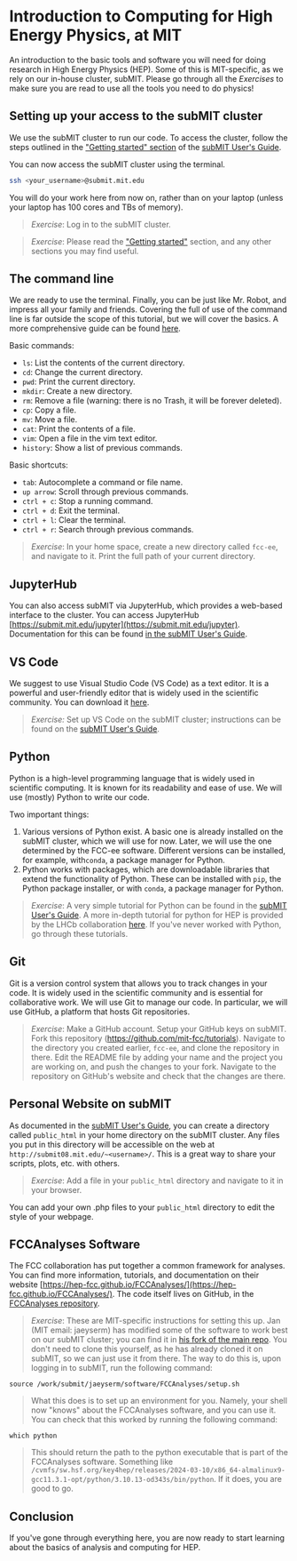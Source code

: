 # Introduction to Computing for High Energy Physics, at MIT

An introduction to the basic tools and software you will need for doing research in High Energy Physics (HEP). Some of this is MIT-specific, as we rely on our in-house cluster, subMIT. Please go through all the *Exercises* to make sure you are read to use all the tools you need to do physics!

## Setting up your access to the subMIT cluster

We use the subMIT cluster to run our code. To access the cluster, follow the steps outlined in the ["Getting started" section](https://submit.mit.edu/submit-users-guide/starting.html) of the [subMIT User's Guide](https://submit.mit.edu/submit-users-guide/index.html).

You can now access the subMIT cluster using the terminal.

```sh
ssh <your_username>@submit.mit.edu
```

You will do your work here from now on, rather than on your laptop (unless your laptop has 100 cores and TBs of memory).

> *Exercise*: Log in to the subMIT cluster.

> *Exercise*: Please read the ["Getting started"](https://submit.mit.edu/submit-users-guide/starting.html) section, and any other sections you may find useful.

## The command line

We are ready to use the terminal. Finally, you can be just like Mr. Robot, and impress all your family and friends. Covering the full of use of the command line is far outside the scope of this tutorial, but we will cover the basics. A more comprehensive guide can be found [here](https://ubuntu.com/tutorials/command-line-for-beginners#3-opening-a-terminal).

Basic commands:

- `ls`: List the contents of the current directory.
- `cd`: Change the current directory.
- `pwd`: Print the current directory.
- `mkdir`: Create a new directory.
- `rm`: Remove a file (warning: there is no Trash, it will be forever deleted).
- `cp`: Copy a file.
- `mv`: Move a file.
- `cat`: Print the contents of a file.
- `vim`: Open a file in the vim text editor.
- `history`: Show a list of previous commands.

Basic shortcuts:
- `tab`: Autocomplete a command or file name.
- `up arrow`: Scroll through previous commands.
- `ctrl + c`: Stop a running command.
- `ctrl + d`: Exit the terminal.
- `ctrl + l`: Clear the terminal.
- `ctrl + r`: Search through previous commands.

> *Exercise*: In your home space, create a new directory called `fcc-ee`, and navigate to it. Print the full path of your current directory.

## JupyterHub

You can also access subMIT via JupyterHub, which provides a web-based interface to the cluster. You can access JupyterHub [https://submit.mit.edu/jupyter](https://submit.mit.edu/jupyter). Documentation for this can be found [in the subMIT User's Guide](https://submit.mit.edu/submit-users-guide/access.html#jupyterhub).

## VS Code

We suggest to use Visual Studio Code (VS Code) as a text editor. It is a powerful and user-friendly editor that is widely used in the scientific community. You can download it [here](https://code.visualstudio.com/).

> *Exercise:* Set up VS Code on the subMIT cluster; instructions can be found on the [subMIT User's Guide](https://submit.mit.edu/submit-users-guide/access.html#vscode).

## Python

Python is a high-level programming language that is widely used in scientific computing. It is known for its readability and ease of use. We will use (mostly) Python to write our code.

Two important things:
1. Various versions of Python exist. A basic one is already installed on the subMIT cluster, which we will use for now. Later, we will use the one determined by the FCC-ee software. Different versions can be installed, for example, with`conda`, a package manager for Python.
2. Python works with packages, which are downloadable libraries that extend the functionality of Python. These can be installed with `pip`, the Python package installer, or with `conda`, a package manager for Python.

> *Exercise*: A very simple tutorial for Python can be found in the [subMIT User's Guide](https://submit.mit.edu/submit-users-guide/tutorials/tutorial_1.html). A more in-depth tutorial for python for HEP is provided by the LHCb collaboration [here](https://hsf-training.github.io/analysis-essentials/python/README.html). If you've never worked with Python, go through these tutorials.

## Git

Git is a version control system that allows you to track changes in your code. It is widely used in the scientific community and is essential for collaborative work. We will use Git to manage our code. In particular, we will use GitHub, a platform that hosts Git repositories.

> *Exercise*: Make a GitHub account. Setup your GitHub keys on subMIT. Fork this repository (https://github.com/mit-fcc/tutorials). Navigate to the directory you created earlier, `fcc-ee`, and clone the repository in there. Edit the README file by adding your name and the project you are working on, and push the changes to your fork. Navigate to the repository on GitHub's website and check that the changes are there.

## Personal Website on subMIT

As documented in the [subMIT User's Guide](https://submit.mit.edu/submit-users-guide/starting.html#creating-a-personal-webpage), you can create a directory called `public_html` in your home directory on the subMIT cluster. Any files you put in this directory will be accessible on the web at `http://submit08.mit.edu/~<username>/`. This is a great way to share your scripts, plots, etc. with others.

> *Exercise*: Add a file in your `public_html` directory and navigate to it in your browser.

You can add your own .php files to your `public_html` directory to edit the style of your webpage.

## FCCAnalyses Software

The FCC collaboration has put together a common framework for analyses. You can find more information, tutorials, and documentation on their website [https://hep-fcc.github.io/FCCAnalyses/](https://hep-fcc.github.io/FCCAnalyses/). The code itself lives on GitHub, in the [FCCAnalyses repository](https://github.com/HEP-FCC/FCCAnalyses). 

> *Exercise*: These are MIT-specific instructions for setting this up. Jan (MIT email: jaeyserm) has modified some of the software to work best on our subMIT cluster; you can find it in [his fork of the main repo](https://github.com/jeyserma/FCCAnalyses). You don't need to clone this yourself, as he has already cloned it on subMIT, so we can just use it from there. The way to do this is, upon logging in to subMIT, run the following command:
    
    source /work/submit/jaeyserm/software/FCCAnalyses/setup.sh

>  What this does is to set up an environment for you. Namely, your shell now "knows" about the FCCAnalyses software, and you can use it. You can check that this worked by running the following command:

    which python

> This should return the path to the python executable that is part of the FCCAnalyses software. Something like `/cvmfs/sw.hsf.org/key4hep/releases/2024-03-10/x86_64-almalinux9-gcc11.3.1-opt/python/3.10.13-od343s/bin/python`. If it does, you are good to go.

## Conclusion

If you've gone through everything here, you are now ready to start learning about the basics of analysis and computing for HEP.